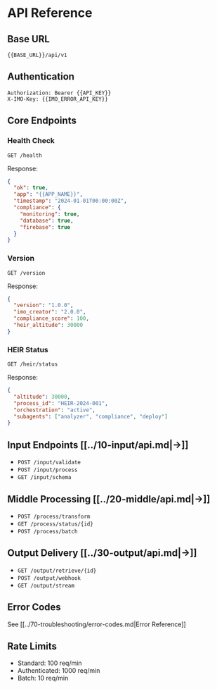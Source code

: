 <!--

# CTB Metadata
# Generated: 2025-10-23T14:32:35.424209
# CTB Version: 1.3.3
# Division: User Interface
# Category: apps
# Compliance: 90%
# HEIR ID: HEIR-2025-10-UI-APPS-01

-->

# API Reference

## Base URL
```
{{BASE_URL}}/api/v1
```

## Authentication
```http
Authorization: Bearer {{API_KEY}}
X-IMO-Key: {{IMO_ERROR_API_KEY}}
```

## Core Endpoints

### Health Check
```http
GET /health
```
Response:
```json
{
  "ok": true,
  "app": "{{APP_NAME}}",
  "timestamp": "2024-01-01T00:00:00Z",
  "compliance": {
    "monitoring": true,
    "database": true,
    "firebase": true
  }
}
```

### Version
```http
GET /version
```
Response:
```json
{
  "version": "1.0.0",
  "imo_creator": "2.0.0",
  "compliance_score": 100,
  "heir_altitude": 30000
}
```

### HEIR Status
```http
GET /heir/status
```
Response:
```json
{
  "altitude": 30000,
  "process_id": "HEIR-2024-001",
  "orchestration": "active",
  "subagents": ["analyzer", "compliance", "deploy"]
}
```

## Input Endpoints [[../10-input/api.md|→]]
- `POST /input/validate`
- `POST /input/process`
- `GET /input/schema`

## Middle Processing [[../20-middle/api.md|→]]
- `POST /process/transform`
- `GET /process/status/{id}`
- `POST /process/batch`

## Output Delivery [[../30-output/api.md|→]]
- `GET /output/retrieve/{id}`
- `POST /output/webhook`
- `GET /output/stream`

## Error Codes
See [[../70-troubleshooting/error-codes.md|Error Reference]]

## Rate Limits
- Standard: 100 req/min
- Authenticated: 1000 req/min
- Batch: 10 req/min